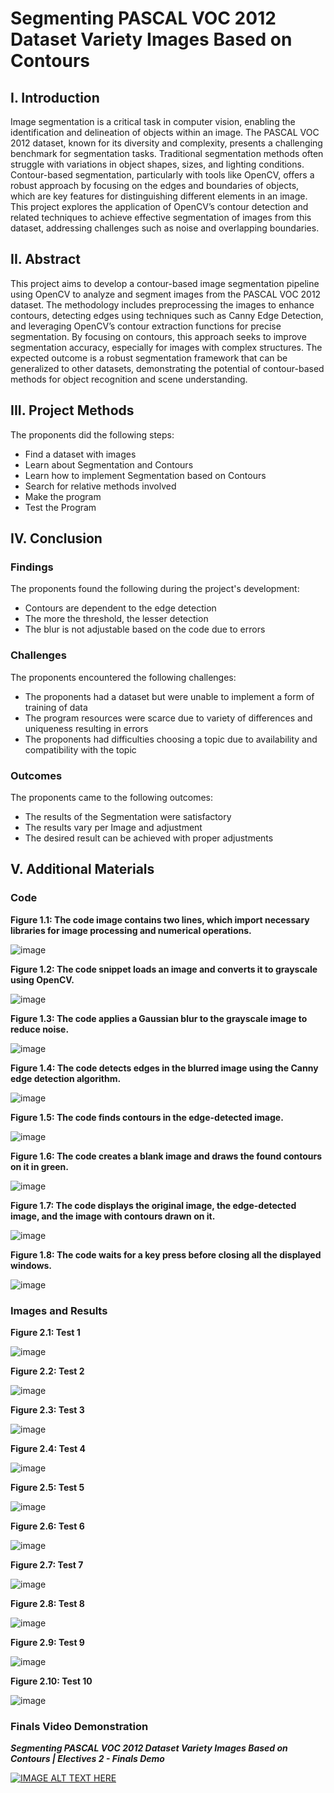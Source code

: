 # Segmenting PASCAL VOC 2012 Dataset Variety Images Based on Contours

## I. Introduction

Image segmentation is a critical task in computer vision, enabling the identification and delineation of objects within an image. The PASCAL VOC 2012 dataset, known for its diversity and complexity, presents a challenging benchmark for segmentation tasks. Traditional segmentation methods often struggle with variations in object shapes, sizes, and lighting conditions. Contour-based segmentation, particularly with tools like OpenCV, offers a robust approach by focusing on the edges and boundaries of objects, which are key features for distinguishing different elements in an image. This project explores the application of OpenCV’s contour detection and related techniques to achieve effective segmentation of images from this dataset, addressing challenges such as noise and overlapping boundaries.


## II. Abstract

This project aims to develop a contour-based image segmentation pipeline using OpenCV to analyze and segment images from the PASCAL VOC 2012 dataset. The methodology includes preprocessing the images to enhance contours, detecting edges using techniques such as Canny Edge Detection, and leveraging OpenCV’s contour extraction functions for precise segmentation. By focusing on contours, this approach seeks to improve segmentation accuracy, especially for images with complex structures. The expected outcome is a robust segmentation framework that can be generalized to other datasets, demonstrating the potential of contour-based methods for object recognition and scene understanding.

## III. Project Methods

The proponents did the following steps:

+	Find a dataset with images
+	Learn about Segmentation and Contours
+	Learn how to implement Segmentation based on Contours
+	Search for relative methods involved
+	Make the program
+ Test the Program

## IV. Conclusion

### Findings

The proponents found the following during the project's development:

+	Contours are dependent to the edge detection
+	The more the threshold, the lesser detection
+	The blur is not adjustable based on the code due to errors

### Challenges

The proponents encountered the following challenges:

+	The proponents had a dataset but were unable to implement a form of training of data
+	The program resources were scarce due to variety of differences and uniqueness resulting in errors
+	The proponents had difficulties choosing a topic due to availability and compatibility with the topic

### Outcomes

The proponents came to the following outcomes:

+	The results of the Segmentation were satisfactory
+	The results vary per Image and adjustment
+	The desired result can be achieved with proper adjustments



## V. Additional Materials

### Code

**Figure 1.1: The code image contains two lines, which import necessary libraries for image processing and numerical operations.**

![image](https://github.com/user-attachments/assets/a05d2979-45f5-4d68-8e7f-28431de8480b)

**Figure 1.2: The code snippet loads an image and converts it to grayscale using OpenCV.**

![image](https://github.com/user-attachments/assets/687a1f03-dfd6-4235-a5d9-e0ef2bf73f06)

**Figure 1.3: The code applies a Gaussian blur to the grayscale image to reduce noise.**

![image](https://github.com/user-attachments/assets/84f39375-9f0a-46bb-af06-5f97b6105a63)

**Figure 1.4: The code detects edges in the blurred image using the Canny edge detection algorithm.**

![image](https://github.com/user-attachments/assets/41108d33-0c5e-45e0-8815-0d3a488e8455)

**Figure 1.5: The code finds contours in the edge-detected image.**

![image](https://github.com/user-attachments/assets/b239e3f5-d894-441e-9a6f-4cd301a141c0)

**Figure 1.6: The code creates a blank image and draws the found contours on it in green.**

![image](https://github.com/user-attachments/assets/9c082882-ad14-401c-9d75-986a40404c8f)

**Figure 1.7: The code displays the original image, the edge-detected image, and the image with contours drawn on it.**

![image](https://github.com/user-attachments/assets/be4f9fae-057e-445d-9d23-937cceb0ec53)

**Figure 1.8: The code waits for a key press before closing all the displayed windows.**

![image](https://github.com/user-attachments/assets/4c4e6c43-54e8-43d5-9530-af1b7171fc6d)

### Images and Results

**Figure 2.1: Test 1**

![image](https://github.com/user-attachments/assets/1ec4cee3-ae3c-4a4a-85c7-f90bda1bc64b)


**Figure 2.2: Test 2**

![image](https://github.com/user-attachments/assets/19454e34-799e-4fba-a409-fa3adb22a33a)


**Figure 2.3: Test 3**

![image](https://github.com/user-attachments/assets/b5e20595-d277-421e-a4cb-1595f59170f0)


**Figure 2.4: Test 4**

![image](https://github.com/user-attachments/assets/ecd25310-5c50-4ea1-96da-6b2fd69f067f)


**Figure 2.5: Test 5**

![image](https://github.com/user-attachments/assets/f4a140af-15fc-4b65-858e-14d1106a186b)


**Figure 2.6: Test 6**

![image](https://github.com/user-attachments/assets/ff711e33-3839-48bb-a100-19f1d7ad3f51)


**Figure 2.7: Test 7**

![image](https://github.com/user-attachments/assets/150fd3c4-b24e-4ff5-b735-24cee53961eb)


**Figure 2.8: Test 8**

![image](https://github.com/user-attachments/assets/3b6bf8d7-1932-4540-966e-bf0a755b10e8)


**Figure 2.9: Test 9**

![image](https://github.com/user-attachments/assets/2513bd6a-822f-46ef-b824-f5e8cf25d74b)


**Figure 2.10: Test 10**

![image](https://github.com/user-attachments/assets/2442b2f1-e0f4-4837-a096-08499342168a)

### Finals Video Demonstration

***Segmenting PASCAL VOC 2012 Dataset Variety Images Based on Contours | Electives 2 - Finals Demo***

[![IMAGE ALT TEXT HERE](https://img.youtube.com/vi/4S6DAG0mK-Q/0.jpg)](https://www.youtube.com/watch?v=4S6DAG0mK-Q)

